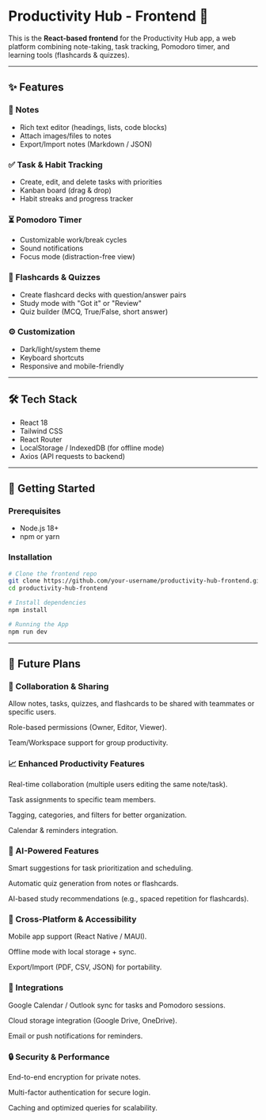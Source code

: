 # Productivity Hub - Frontend 📝

This is the **React-based frontend** for the Productivity Hub app, a web platform combining note-taking, task tracking, Pomodoro timer, and learning tools (flashcards & quizzes).

---

## ✨ Features

### 📝 Notes
- Rich text editor (headings, lists, code blocks)
- Attach images/files to notes
- Export/Import notes (Markdown / JSON)

### ✅ Task & Habit Tracking
- Create, edit, and delete tasks with priorities
- Kanban board (drag & drop)
- Habit streaks and progress tracker

### ⏳ Pomodoro Timer
- Customizable work/break cycles
- Sound notifications
- Focus mode (distraction-free view)

### 🧠 Flashcards & Quizzes
- Create flashcard decks with question/answer pairs
- Study mode with "Got it" or "Review"
- Quiz builder (MCQ, True/False, short answer)

### ⚙️ Customization
- Dark/light/system theme
- Keyboard shortcuts
- Responsive and mobile-friendly

---

## 🛠 Tech Stack
- React 18
- Tailwind CSS
- React Router
- LocalStorage / IndexedDB (for offline mode)
- Axios (API requests to backend)

---

## 🚀 Getting Started

### Prerequisites
- Node.js 18+
- npm or yarn

### Installation
```bash
# Clone the frontend repo
git clone https://github.com/your-username/productivity-hub-frontend.git
cd productivity-hub-frontend

# Install dependencies
npm install

# Running the App
npm run dev

```

---

## 🚀 Future Plans
### 🔗 Collaboration & Sharing

Allow notes, tasks, quizzes, and flashcards to be shared with teammates or specific users.

Role-based permissions (Owner, Editor, Viewer).

Team/Workspace support for group productivity.

### 📈 Enhanced Productivity Features

Real-time collaboration (multiple users editing the same note/task).

Task assignments to specific team members.

Tagging, categories, and filters for better organization.

Calendar & reminders integration.

### 🤖 AI-Powered Features

Smart suggestions for task prioritization and scheduling.

Automatic quiz generation from notes or flashcards.

AI-based study recommendations (e.g., spaced repetition for flashcards).

### 📱 Cross-Platform & Accessibility

Mobile app support (React Native / MAUI).

Offline mode with local storage + sync.

Export/Import (PDF, CSV, JSON) for portability.

### 🔌 Integrations

Google Calendar / Outlook sync for tasks and Pomodoro sessions.

Cloud storage integration (Google Drive, OneDrive).

Email or push notifications for reminders.

### 🔒 Security & Performance

End-to-end encryption for private notes.

Multi-factor authentication for secure login.

Caching and optimized queries for scalability.
